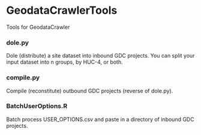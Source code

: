 # GeodataCrawlerTools
Tools for GeodataCrawler

### dole.py
Dole (distribute) a site dataset into inbound GDC projects. You can split your input dataset into n groups, by HUC-4, or both.

### compile.py
Compile (reconstitute) outbound GDC projects (reverse of dole.py).

### BatchUserOptions.R
Batch process USER_OPTIONS.csv and paste in a directory of inbound GDC projects.
